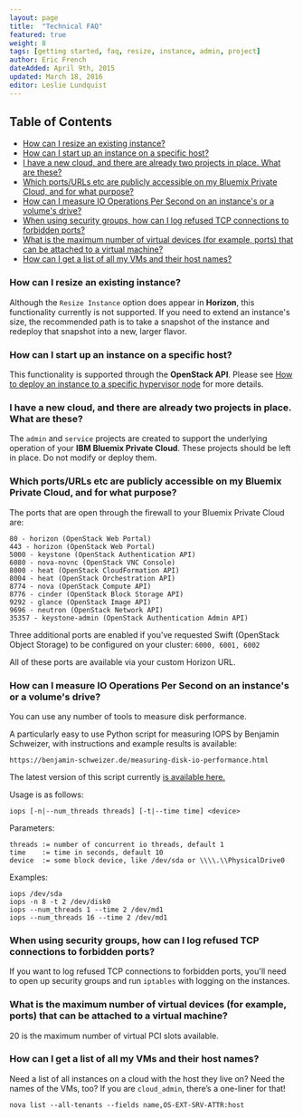 ```yaml
---
layout: page
title:  "Technical FAQ"
featured: true
weight: 8
tags: [getting started, faq, resize, instance, admin, project]
author: Eric French
dateAdded: April 9th, 2015
updated: March 18, 2016
editor: Leslie Lundquist
---
```


## Table of Contents

 * [How can I resize an existing instance?](#how-can-i-resize-an-existing-instance)
 * [How can I start up an instance on a specific host?](#how-can-i-start-up-an-instance-on-a-specific-host)
 * [I have a new cloud, and there are already two projects in place. What are these?](#i-have-a-new-cloud-and-there-are-already-two-projects-in-place-what-are-these)
 * [Which ports/URLs etc are publicly accessible on my Bluemix Private Cloud, and for what purpose?](#which-ports-urls-etc-are-publicly-accessible-on-my-bluemix-private-cloud-and-for-what-purpose)
 * [How can I measure IO Operations Per Second on an instance's or a volume's drive?](#how-can-i-measure-io-operations-per-second-on-an-instances-or-a-volumes-drive)
 * [When using security groups, how can I log refused TCP connections to forbidden ports?](#when-using-security-groups-how-can-i-log-refused-tcp-connections-to-forbidden-ports)
 * [What is the maximum number of virtual devices (for example, ports) that can be attached to a virtual machine?](#what-is-the-maximum-number-of-virtual-devices-for-example-ports-that-can-be-attached-to-a-virtual-machine)
 * [How can I get a list of all my VMs and their host names?](#how-can-i-get-a-list-of-all-my-vms-and-their-host-names)
 
### How can I resize an existing instance?

Although the `Resize Instance` option does appear in **Horizon**, this functionality currently is not supported. If you need to extend an instance's size, the recommended path is to take a snapshot of the instance and redeploy that snapshot into a new, larger flavor.


### How can I start up an instance on a specific host?
This functionality is supported through the **OpenStack API**.  Please see [How to deploy an instance to a specific hypervisor node](http://ibm-blue-box-help.github.io/help-documentation/nova/deploy-to-specific-hypervisor/) for more details.


### I have a new cloud, and there are already two projects in place. What are these?

The `admin` and `service` projects are created to support the underlying operation of your **IBM Bluemix Private Cloud**. These projects should be left in place. Do not modify or deploy them.


### Which ports/URLs etc are publicly accessible on my Bluemix Private Cloud, and for what purpose?

The ports that are open through the firewall to your Bluemix Private Cloud are:

```
80 - horizon (OpenStack Web Portal)
443 - horizon (OpenStack Web Portal)
5000 - keystone (OpenStack Authentication API)
6080 - nova-novnc (OpenStack VNC Console)
8000 - heat (OpenStack CloudFormation API)
8004 - heat (OpenStack Orchestration API)
8774 - nova (OpenStack Compute API)
8776 - cinder (OpenStack Block Storage API)
9292 - glance (OpenStack Image API)
9696 - neutron (OpenStack Network API)
35357 - keystone-admin (OpenStack Authentication Admin API)
```

Three additional ports are enabled if you've requested Swift (OpenStack Object Storage) to be configured on your cluster: `6000, 6001, 6002`

All of these ports are available via your custom Horizon URL.

### How can I measure IO Operations Per Second on an instance's or a volume's drive?


You can use any number of tools to measure disk performance.

A particularly easy to use Python script for measuring IOPS by Benjamin Schweizer, with instructions and example results is available:

`https://benjamin-schweizer.de/measuring-disk-io-performance.html`

The latest version of this script currently [is available here.](https://benjamin-schweizer.de/files/iops/iops-2011-02-11)

Usage is as follows: 

    iops [-n|--num_threads threads] [-t|--time time] <device> 

Parameters:

    threads := number of concurrent io threads, default 1
    time    := time in seconds, default 10
    device  := some block device, like /dev/sda or \\\\.\\PhysicalDrive0

Examples:

    iops /dev/sda
    iops -n 8 -t 2 /dev/disk0
    iops --num_threads 1 --time 2 /dev/md1
    iops --num_threads 16 --time 2 /dev/md1

### When using security groups, how can I log refused TCP connections to forbidden ports?

If you want to log refused TCP connections to forbidden ports, you'll need to open up security groups and run `iptables` with logging on the instances.

### What is the maximum number of virtual devices (for example, ports) that can be attached to a virtual machine?

20 is the maximum number of virtual PCI slots available. 

### How can I get a list of all my VMs and their host names?

Need a list of all instances on a cloud with the host they live on? Need the names of the VMs, too? 
If you are `cloud_admin`, there’s a one-liner for that!

```
nova list --all-tenants --fields name,OS-EXT-SRV-ATTR:host

```
